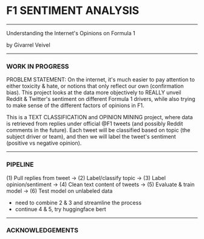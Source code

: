 # F1 SENTIMENT ANALYSIS
-----
Understanding the Internet's Opinions on Formula 1
<p> by Givarrel Veivel

-----
### WORK IN PROGRESS

PROBLEM STATEMENT: On the internet, it's much easier to pay attention to either toxicity & hate, or notions that only reflect our own (confirmation bias). This project looks at the data more objectively to REALLY unveil Reddit & Twitter's sentiment on different Formula 1 drivers, while also trying to make sense of the different factors of opinions in F1.

This is a TEXT CLASSIFICATION and OPINION MINING project, where data is retrieved from replies under official @F1 tweets (and possibly Reddit comments in the future). Each tweet will be classified based on topic (the subject driver or team), and then we will label the tweet's sentiment (positive vs negative opinion).

-----
### PIPELINE

(1) Pull replies from tweet -> (2) Label/classify topic -> (3) Label opinion/sentiment -> (4) Clean text content of tweets -> (5) Evaluate & train model -> (6) Test model on unlabeled data

- need to combine 2 & 3 and streamline the process
- continue 4 & 5, try huggingface bert

-----
### ACKNOWLEDGEMENTS

